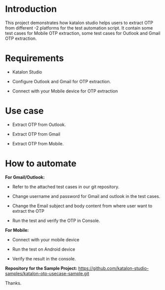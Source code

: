 
# Introduction

This project demonstrates how katalon studio helps users to extract OTP from different -2 platforms for the test automation script. It contain some test cases for Mobile OTP extraction, some test cases for Outlook and Gmail OTP extraction.

# Requirements

* Katalon Studio

* Configure Outlook and Gmail for OTP extraction.

* Connect with your Mobile device for OTP extraction

# Use case

* Extract OTP from Outlook.

* Extract OTP from Gmail

* Extract OTP from Mobile.


# How to automate

**For Gmail/Outlook:**

* Refer to the attached test cases in our git repository.

* Change username and password for Gmail and outlook in the test cases.

* Change the Email subject and body content from where user want to extract the OTP

* Run the test and verify the OTP in Console.


**For Mobile:**

* Connect with your mobile device

* Run the test on Android device

* Verify the result in the console.


**Repository for the Sample Project:**
https://github.com/katalon-studio-samples/katalon-otp-usecase-sample.git

Thanks.
